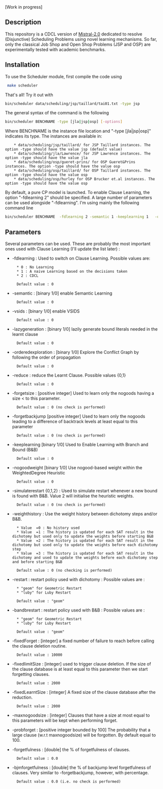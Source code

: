 [Work in progress]

Description
-----------

This repository is a CDCL version of [Mistral-2.0] dedicated to resolve (Disjunctive) Scheduling Problems using novel learning mechanisms. So far, only the classical Job Shop and Open Shop Problems (JSP and OSP) are experimentally tested with academic benchmarks. 

Installation
--------------
To use the Scheduler module, first compile the code using 

```sh
 make scheduler 
```


That's all! Try it out with 


```sh
bin/scheduler data/scheduling/jsp/taillard/tai01.txt -type jsp
```

The general syntax of the command is the following 

```sh
bin/scheduler BENCHNAME -type [jla|jsp|osp] [-options]
```

Where BENCHNAME is the instance file location and "-type [jla|jsp|osp]" indicates its type. The instances are available in:


        * data/scheduling/jsp/taillard/ for JSP Taillard instances. The option -type should have the value jsp (default value)
        * data/scheduling/jla/Lawrence/ for JSP Lawrence instances. The option -type should have the value jla 
        * data/scheduling/osp/gueret-prins/ for OSP Gueret&Prins instances. The option -type should have the value osp 
        * data/scheduling/osp/taillard/ for OSP Taillard instances. The option -type should have the value osp 
        * data/scheduling/osp/hurley for OSP Brucker et.al instances. The option -type should have the value osp 

By default, a pure CP model is launched. To enable Clause Learning, the option "-fdlearning 2" should be specified. A large number of parameters can be used alongside "-fdlearning". I'm using mainly the following command line 

```sh
bin/scheduler BENCHNAME  -fdlearning 2 -semantic 1 -keeplearning 1   -orderedexploration 1 -reduce 1 -forgetall 0   -vsids 1
```


Parameters
----------

Several parameters can be used. These are probably the most important ones used with Clause Learning (I'll update the list later) : 

* -fdlearning : Used to switch on Clause Learning. Possible values are: 
		
        * 0 : No Learning
		* 1 : A naive Learning based on the decisions taken
		* 2 : CDCL 
        
        Default value : 0

* -semantic : [binary 1/0] enable Semantic Learning
 
		Default value : 0

* -vsids : [binary 1/0] enable VSIDS
 
		Default value : 0

* -lazygeneration : [binary 1/0] lazily generate bound literals needed in the learnt clause 
        
        Default value : 0
        

* -orderedexploration : [binary 1/0] Explore the Conflict Graph by following the order of propagation 

        Default value : 0

* -reduce : reduce the Learnt Clause. Possible values {0,1}
		
        Default value : 0

* -forgetsize : [positive integer] Used to learn only the nogoods having a size < to this parameter. 
		
        Default value : 0 (no check is performed)

* -forgetbackjump [positive integer] Used to learn only the nogoods leading to a difference of backtrack levels at least equal to this parameter
		
        Default value : 0 (no check is performed)

* -keeplearning [binary 1/0] Used to Enable Learning with Branch and Bound (B&B)
		
        Default value : 0

* -nogoodweight [binary 1/0] Use nogood-based weight within the WeightedDegree Heuristic
		
        Default value : 0


* -simulaterestart {0,1,2} : Used to simulate restart whenever a new bound is found with B&B. Value 2 will initialise the heuristic weights.

        Default value : 0 (no check is performed)
        
        
* -weighthistory : Use the weight history between dichotomy steps and/or B&B. 
 
        * Value  =0 : No history used
        * Value  =1 : The history is updated for each SAT result in the dichotomy but used only to update the weights before starting B&B
        * Value  =2 : The history is updated for each SAT result in the dichotomy but used only to update the weights before each dichotomy step
        * Value  =3 : The history is updated for each SAT result in the dichotomy and used to update the weights before each dichotomy step and before starting B&B
		
        Default value : 0 (no checking is performed)

* -restart : restart policy used with dichotomy : Possible values are :
		
        * "geom" for Geometric Restart 
		* "luby" for Luby Restart 
		
        Default value : "geom"

* -bandbrestart : restart policy used with B&B : Possible values are :
		
        * "geom" for Geometric Restart 
    	* "luby" for Luby Restart 
		
        Default value : "geom"


* -fixedForget : [integer] a fixed number of failure to reach before calling the clause deletion routine.
		
        Default value : 10000

* -fixedlimitSize : [integer] used to trigger clause deletion. If the size of the clause database is at least equal to this parameter then we start forgetting clauses. 
		
        Default value : 2000

* -fixedLearntSize : [integer] A fixed size of the clause database after the reduction.
		
        Default value : 2000


* -maxnogoodsize : [integer] Clauses that have a size at most equal to this parameters will be kept when performing forget. 


* -probforget : [positive integer bounded by 100] The probability that a large clause (w.r.t maxnogoodsize) will be forgotten. By default equal to 100. 



* -forgetfulness : [double] the % of forgetfulness of clauses.

        Default value : 0.0


* -bjmforgetfulness : [double] the % of backjump level forgetfulness of clauses. Very similar to -forgetbackjump, however, with percentage. 
		
        Default value : 0.0 (i.e. no check is performed)

[Mistral-2.0]:https://github.com/ehebrard/Mistral-2.0/
[Taillard instances]:http://mistic.heig-vd.ch/taillard/problemes.dir/ordonnancement.dir/ordonnancement.html 
